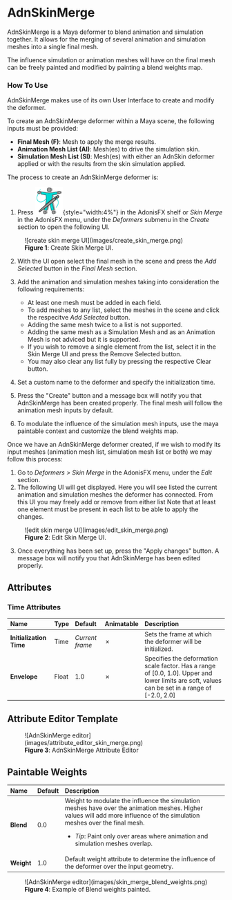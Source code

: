 # AdnSkinMerge

AdnSkinMerge is a Maya deformer to blend animation and simulation together. It allows for the merging of several animation and simulation meshes into a single final mesh.

The influence simulation or animation meshes will have on the final mesh can be freely painted and modified by painting a blend weights map.

### How To Use

AdnSkinMerge makes use of its own User Interface to create and modify the deformer.

To create an AdnSkinMerge deformer within a Maya scene, the following inputs must be provided:

  - **Final Mesh (F)**: Mesh to apply the merge results.
  - **Animation Mesh List (Al)**: Mesh(es) to drive the simulation skin.
  - **Simulation Mesh List (Sl)**: Mesh(es) with either an AdnSkin deformer applied or with the results from the skin simulation applied.

The process to create an AdnSkinMerge deformer is:

1. Press ![Skin merge button](images/adn_skin_merge.png){style="width:4%"} in the AdonisFX shelf or *Skin Merge* in the AdonisFX menu, under the *Deformers* submenu in the *Create* section to open the following UI.

<figure markdown>
  ![create skin merge UI](images/create_skin_merge.png) 
  <figcaption><b>Figure 1</b>: Create Skin Merge UI.</figcaption>
</figure>

2. With the UI open select the final mesh in the scene and press the *Add Selected* button in the *Final Mesh* section.

3. Add the animation and simulation meshes taking into consideration the following requirements:
    - At least one mesh must be added in each field.
    - To add meshes to any list, select the meshes in the scene and click the respecitve *Add Selected* button.
    - Adding the same mesh twice to a list is not supported.
    - Adding the same mesh as a Simulation Mesh and as an Animation Mesh is not adviced but it is supported.
    - If you wish to remove a single element from the list, select it in the Skin Merge UI and press the Remove Selected button.
    - You may also clear any list fully by pressing the respective Clear button.

4. Set a custom name to the deformer and specify the initialization time.

5. Press the "Create" button and a message box will notify you that AdnSkinMerge has been created properly. The final mesh will follow the animation mesh inputs by default.

6. To modulate the influence of the simulation mesh inputs, use the maya paintable context and customize the blend weights map.

Once we have an AdnSkinMerge deformer created, if we wish to modify its input meshes (animation mesh list, simulation mesh list or both) we may follow this process:

1. Go to *Deformers > Skin Merge* in the AdonisFX menu, under the *Edit* section.
2. The following UI will get displayed. Here you will see listed the current animation and simulation meshes the deformer has connected. From this UI you may freely add or remove from either list Note that at least one element must be present in each list to be able to apply the changes. 

<figure markdown>
  ![edit skin merge UI](images/edit_skin_merge.png) 
  <figcaption><b>Figure 2</b>: Edit Skin Merge UI.</figcaption>
</figure>

3. Once everything has been set up, press the "Apply changes" button. A message box will notify you that AdnSkinMerge has been edited properly.

## Attributes

### Time Attributes
| Name | Type | Default | Animatable | Description |
| :--- | :--- | :------ | :--------- | :---------- |
| **Initialization Time** | Time | *Current frame* | ✗ | Sets the frame at which the deformer will be initialized. |
| **Envelope**            | Float | 1.0 | ✗ | Specifies the deformation scale factor. Has a range of \[0.0, 1.0\]. Upper and lower limits are soft, values can be set in a range of \[-2.0, 2.0\]|

## Attribute Editor Template

<figure markdown>
  ![AdnSkinMerge editor](images/attribute_editor_skin_merge.png)
  <figcaption><b>Figure 3</b>: AdnSkinMerge Attribute Editor</figcaption>
</figure>

## Paintable Weights
| Name | Default | Description |
| :--- | :------ | :---------- |
| **Blend**       | 0.0 | Weight to modulate the influence the simulation meshes have over the animation meshes. Higher values will add more influence of the simulation meshes over the final mesh.<ul><li>*Tip*: Paint only over areas where animation and simulation meshes overlap.</li></ul> |
| **Weight**      | 1.0 | Default weight attribute to determine the influence of the deformer over the input geometry. |

<figure markdown>
  ![AdnSkinMerge editor](images/skin_merge_blend_weights.png)
  <figcaption><b>Figure 4</b>: Example of Blend weights painted.</figcaption>
</figure>
